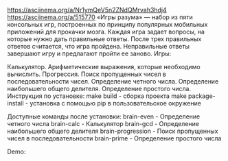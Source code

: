 https://asciinema.org/a/Nr1ymQeV5n2ZNdQMrvah3hdj4
https://asciinema.org/a/515770
«Игры разума» — набор из пяти консольных игр, построенных по принципу популярных мобильных приложений для прокачки мозга. Каждая игра задает вопросы, на которые нужно дать правильные ответы. После трех правильных ответов считается, что игра пройдена. Неправильные ответы завершают игру и предлагают пройти ее заново. Игры:

Калькулятор. Арифметические выражения, которые необходимо вычислить.
Прогрессия. Поиск пропущенных чисел в последовательности чисел.
Определение четного числа.
Определение наибольшего общего делителя.
Определение простого числа.
Инструкция по установке:
make build - сборка проекта
make package-install - установка с помощью pip в пользовательское окружение

Доступные команды после установки:
brain-even - Определение четного числа
brain-calc - Калькулятор
brain-gcd - Определение наибольшего общего делителя
brain-progression - Поиск пропущенных чисел в последовательности
brain-prime - Определение простого числа

Demo:
<script id="asciicast-529231" src="https://asciinema.org/a/529231.js" async></script>